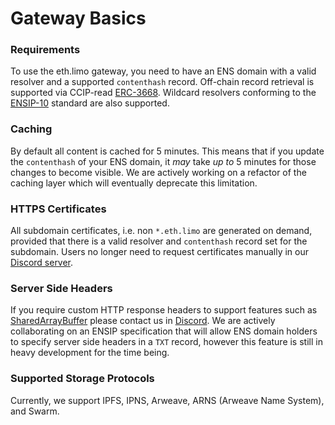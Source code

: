 # Gateway Basics

### Requirements
To use the eth.limo gateway, you need to have an ENS domain with a valid resolver and a supported `contenthash` record. Off-chain record retrieval is supported via CCIP-read [ERC-3668](https://eips.ethereum.org/EIPS/eip-3668). Wildcard resolvers conforming to the [ENSIP-10](https://docs.ens.domains/ensip/10/) standard are also supported.

### Caching

By default all content is cached for 5 minutes. This means that if you update the `contenthash` of your ENS domain, it _may_ take _up to_ 5 minutes for those changes to become visible. We are actively working on a refactor of the caching layer which will eventually deprecate this limitation.

### HTTPS Certificates

All subdomain certificates, i.e. non `*.eth.limo` are generated on demand, provided that there is a valid resolver and `contenthash` record set for the subdomain. Users no longer need to request certificates manually in our [Discord server](https://discord.gg/zf8NxW94rB).

### Server Side Headers

If you require custom HTTP response headers to support features such as [SharedArrayBuffer](https://developer.mozilla.org/en-US/docs/Web/JavaScript/Reference/Global\_Objects/SharedArrayBuffer) please contact us in [Discord](https://discord.gg/zf8NxW94rB). We are actively collaborating on an ENSIP specification that will allow ENS domain holders to specify server side headers in a `TXT` record, however this feature is still in heavy development for the time being.

### Supported Storage Protocols

Currently, we support IPFS, IPNS, Arweave, ARNS (Arweave Name System), and Swarm.
